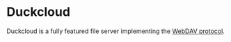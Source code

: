 # Duckcloud

Duckcloud is a fully featured file server implementing the [WebDAV protocol](https://www.rfc-editor.org/rfc/rfc3744).


